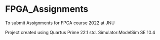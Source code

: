 # FPGA_Assignments
 To submit Assignments for FPGA course 2022 at JNU

Project created using Quartus Prime 22.1 std.
Simulator:ModelSim SE 10.4
